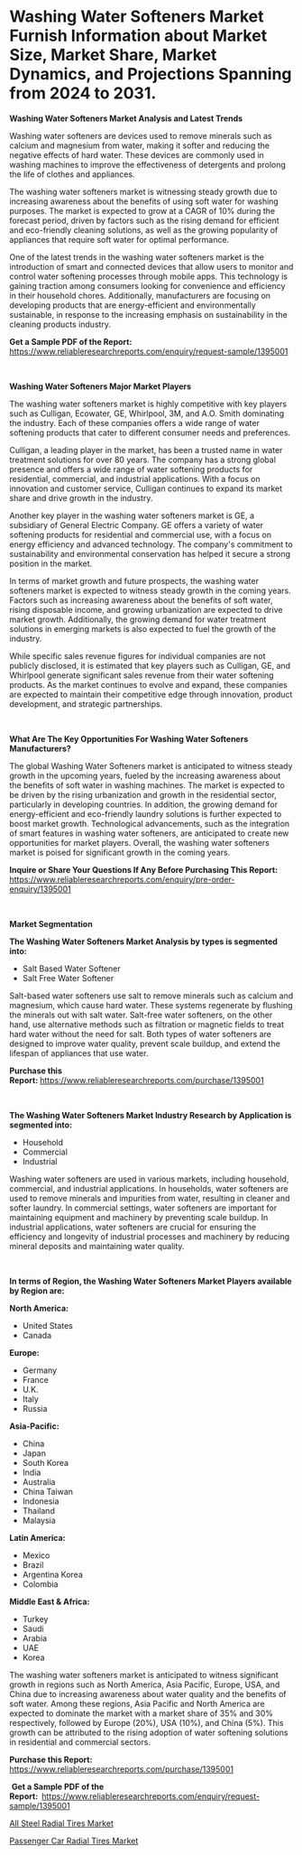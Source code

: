 <p><h1>Washing Water Softeners Market Furnish Information about Market Size, Market Share, Market Dynamics, and Projections Spanning from 2024 to 2031.</h1></p><p><strong>Washing Water Softeners Market Analysis and Latest Trends</strong></p>
<p><p>Washing water softeners are devices used to remove minerals such as calcium and magnesium from water, making it softer and reducing the negative effects of hard water. These devices are commonly used in washing machines to improve the effectiveness of detergents and prolong the life of clothes and appliances.</p><p>The washing water softeners market is witnessing steady growth due to increasing awareness about the benefits of using soft water for washing purposes. The market is expected to grow at a CAGR of 10% during the forecast period, driven by factors such as the rising demand for efficient and eco-friendly cleaning solutions, as well as the growing popularity of appliances that require soft water for optimal performance.</p><p>One of the latest trends in the washing water softeners market is the introduction of smart and connected devices that allow users to monitor and control water softening processes through mobile apps. This technology is gaining traction among consumers looking for convenience and efficiency in their household chores. Additionally, manufacturers are focusing on developing products that are energy-efficient and environmentally sustainable, in response to the increasing emphasis on sustainability in the cleaning products industry.</p></p>
<p><strong>Get a Sample PDF of the Report:&nbsp;</strong> <a href="https://www.reliableresearchreports.com/enquiry/request-sample/1395001">https://www.reliableresearchreports.com/enquiry/request-sample/1395001</a></p>
<p>&nbsp;</p>
<p><strong>Washing Water Softeners Major Market Players</strong></p>
<p><p>The washing water softeners market is highly competitive with key players such as Culligan, Ecowater, GE, Whirlpool, 3M, and A.O. Smith dominating the industry. Each of these companies offers a wide range of water softening products that cater to different consumer needs and preferences.</p><p>Culligan, a leading player in the market, has been a trusted name in water treatment solutions for over 80 years. The company has a strong global presence and offers a wide range of water softening products for residential, commercial, and industrial applications. With a focus on innovation and customer service, Culligan continues to expand its market share and drive growth in the industry.</p><p>Another key player in the washing water softeners market is GE, a subsidiary of General Electric Company. GE offers a variety of water softening products for residential and commercial use, with a focus on energy efficiency and advanced technology. The company's commitment to sustainability and environmental conservation has helped it secure a strong position in the market.</p><p>In terms of market growth and future prospects, the washing water softeners market is expected to witness steady growth in the coming years. Factors such as increasing awareness about the benefits of soft water, rising disposable income, and growing urbanization are expected to drive market growth. Additionally, the growing demand for water treatment solutions in emerging markets is also expected to fuel the growth of the industry.</p><p>While specific sales revenue figures for individual companies are not publicly disclosed, it is estimated that key players such as Culligan, GE, and Whirlpool generate significant sales revenue from their water softening products. As the market continues to evolve and expand, these companies are expected to maintain their competitive edge through innovation, product development, and strategic partnerships.</p></p>
<p>&nbsp;</p>
<p><strong>What Are The Key Opportunities For Washing Water Softeners Manufacturers?</strong></p>
<p><p>The global Washing Water Softeners market is anticipated to witness steady growth in the upcoming years, fueled by the increasing awareness about the benefits of soft water in washing machines. The market is expected to be driven by the rising urbanization and growth in the residential sector, particularly in developing countries. In addition, the growing demand for energy-efficient and eco-friendly laundry solutions is further expected to boost market growth. Technological advancements, such as the integration of smart features in washing water softeners, are anticipated to create new opportunities for market players. Overall, the washing water softeners market is poised for significant growth in the coming years.</p></p>
<p><strong>Inquire or Share Your Questions If Any Before Purchasing This Report:</strong> <a href="https://www.reliableresearchreports.com/enquiry/pre-order-enquiry/1395001">https://www.reliableresearchreports.com/enquiry/pre-order-enquiry/1395001</a></p>
<p>&nbsp;</p>
<p><strong>Market Segmentation</strong></p>
<p><strong>The Washing Water Softeners Market Analysis by types is segmented into:</strong></p>
<p><ul><li>Salt Based Water Softener</li><li>Salt Free Water Softener</li></ul></p>
<p><p>Salt-based water softeners use salt to remove minerals such as calcium and magnesium, which cause hard water. These systems regenerate by flushing the minerals out with salt water. Salt-free water softeners, on the other hand, use alternative methods such as filtration or magnetic fields to treat hard water without the need for salt. Both types of water softeners are designed to improve water quality, prevent scale buildup, and extend the lifespan of appliances that use water.</p></p>
<p><strong>Purchase this Report:&nbsp;</strong><a href="https://www.reliableresearchreports.com/purchase/1395001">https://www.reliableresearchreports.com/purchase/1395001</a></p>
<p>&nbsp;</p>
<p><strong>The Washing Water Softeners Market Industry Research by Application is segmented into:</strong></p>
<p><ul><li>Household</li><li>Commercial</li><li>Industrial</li></ul></p>
<p><p>Washing water softeners are used in various markets, including household, commercial, and industrial applications. In households, water softeners are used to remove minerals and impurities from water, resulting in cleaner and softer laundry. In commercial settings, water softeners are important for maintaining equipment and machinery by preventing scale buildup. In industrial applications, water softeners are crucial for ensuring the efficiency and longevity of industrial processes and machinery by reducing mineral deposits and maintaining water quality.</p></p>
<p>&nbsp;</p>
<p><strong>In terms of Region, the Washing Water Softeners Market Players available by Region are:</strong></p>
<p>
    <p> <strong> North America: </strong>
        <ul>
            <li>United States</li>
            <li>Canada</li>
        </ul>
        </p> 
    <p> <strong> Europe: </strong>
        <ul>
            <li>Germany</li>
            <li>France</li>
            <li>U.K.</li>
            <li>Italy</li>
            <li>Russia</li>
        </ul>
        </p> 
    <p> <strong> Asia-Pacific: </strong>
        <ul>
            <li>China</li>
            <li>Japan</li>
            <li>South Korea</li>
            <li>India</li>
            <li>Australia</li>
            <li>China Taiwan</li>
            <li>Indonesia</li>
            <li>Thailand</li>
            <li>Malaysia</li>
        </ul>
        </p> 
    <p> <strong> Latin America: </strong>
        <ul>
            <li>Mexico</li>
            <li>Brazil</li>
            <li>Argentina Korea</li>
            <li>Colombia</li>
        </ul>
        </p> 
    <p> <strong> Middle East & Africa: </strong>
        <ul>
            <li>Turkey</li>
            <li>Saudi</li>
            <li>Arabia</li>
            <li>UAE</li>
            <li>Korea</li>
        </ul>
    </p>
    </p>
<p><p>The washing water softeners market is anticipated to witness significant growth in regions such as North America, Asia Pacific, Europe, USA, and China due to increasing awareness about water quality and the benefits of soft water. Among these regions, Asia Pacific and North America are expected to dominate the market with a market share of 35% and 30% respectively, followed by Europe (20%), USA (10%), and China (5%). This growth can be attributed to the rising adoption of water softening solutions in residential and commercial sectors.</p></p>
<p><strong>Purchase this Report: </strong><a href="https://www.reliableresearchreports.com/purchase/1395001">https://www.reliableresearchreports.com/purchase/1395001</a></p>
<p>&nbsp;<strong>Get a Sample PDF of the Report:&nbsp;&nbsp;</strong><a href="https://www.reliableresearchreports.com/enquiry/request-sample/1395001">https://www.reliableresearchreports.com/enquiry/request-sample/1395001</a></p>
<p><strong></strong></p>
<p><p><a href="https://issuu.com/reportprime-2/docs/all-steel-radial-tires-market-size-2030.pptx">All Steel Radial Tires Market</a></p><p><a href="https://issuu.com/reportprime-2/docs/passenger-car-radial-tires-market-size-2030.pptx">Passenger Car Radial Tires Market</a></p></p>